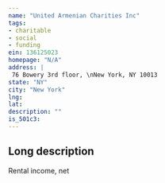 ```yaml
---
name: "United Armenian Charities Inc"
tags:
- charitable
- social
- funding
ein: 136125023
homepage: "N/A"
address: |
 76 Bowery 3rd floor, \nNew York, NY 10013
state: "NY"
city: "New York"
lng: 
lat: 
description: ""
is_501c3: 
---
```


## Long description

Rental income, net
